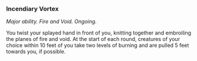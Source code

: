 ### Incendiary Vortex

_Major ability. Fire and Void. Ongoing._

You twist your splayed hand in front of you, knitting together and embroiling the planes of fire and void. At the start of each round, creatures of your choice within 10 feet of you take two levels of burning and are pulled 5 feet towards you, if possible.
